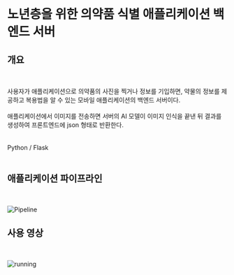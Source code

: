 # 노년층을 위한 의약품 식별 애플리케이션 백엔드 서버
<h2>개요</h2><br>

사용자가 애플리케이션으로 의약품의 사진을 찍거나 정보를 기입하면, 약물의 정보를 제공하고 복용법을 알 수 있는 모바일
애플리케이션의 백엔드 서버이다. <br><br>
애플리케이션에서 이미지를 전송하면 서버의 AI 모델이 이미지 인식을 끝낸 뒤 결과를 생성하여 프론트엔드에 json 형태로 반환한다. <br><br><br>
Python / Flask <br><br>
<h2>애플리케이션 파이프라인</h2><br>

![Pipeline](https://user-images.githubusercontent.com/38485221/227777898-e9067d0a-2014-4398-897c-ed6b565e8fea.jpg)

<h2>사용 영상</h2><br>

![running](https://user-images.githubusercontent.com/38485221/227778155-35eec83b-db87-43a4-8a4c-0e6157ba99fa.gif)
